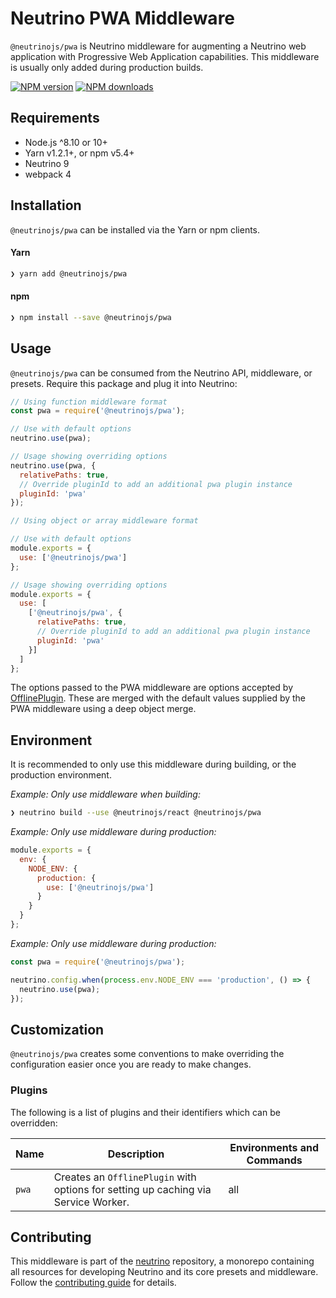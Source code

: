 # Neutrino PWA Middleware

`@neutrinojs/pwa` is Neutrino middleware for augmenting a Neutrino web application with Progressive Web
Application capabilities. This middleware is usually only added during production builds.

[![NPM version][npm-image]][npm-url]
[![NPM downloads][npm-downloads]][npm-url]

## Requirements

- Node.js ^8.10 or 10+
- Yarn v1.2.1+, or npm v5.4+
- Neutrino 9
- webpack 4

## Installation

`@neutrinojs/pwa` can be installed via the Yarn or npm clients.

#### Yarn

```bash
❯ yarn add @neutrinojs/pwa
```

#### npm

```bash
❯ npm install --save @neutrinojs/pwa
```

## Usage

`@neutrinojs/pwa` can be consumed from the Neutrino API, middleware, or presets. Require this package
and plug it into Neutrino:

```js
// Using function middleware format
const pwa = require('@neutrinojs/pwa');

// Use with default options
neutrino.use(pwa);

// Usage showing overriding options
neutrino.use(pwa, {
  relativePaths: true,
  // Override pluginId to add an additional pwa plugin instance
  pluginId: 'pwa'
});
```

```js
// Using object or array middleware format

// Use with default options
module.exports = {
  use: ['@neutrinojs/pwa']
};

// Usage showing overriding options
module.exports = {
  use: [
    ['@neutrinojs/pwa', {
      relativePaths: true,
      // Override pluginId to add an additional pwa plugin instance
      pluginId: 'pwa'
    }]
  ]
};
```

The options passed to the PWA middleware are options accepted by
[OfflinePlugin](https://github.com/NekR/offline-plugin). These are merged with the default values supplied by the PWA
middleware using a deep object merge.

## Environment

It is recommended to only use this middleware during building, or the production environment.

_Example: Only use middleware when building:_

```bash
❯ neutrino build --use @neutrinojs/react @neutrinojs/pwa
```

_Example: Only use middleware during production:_

```js
module.exports = {
  env: {
    NODE_ENV: {
      production: {
        use: ['@neutrinojs/pwa']
      }
    }
  }
};
```

_Example: Only use middleware during production:_

```js
const pwa = require('@neutrinojs/pwa');

neutrino.config.when(process.env.NODE_ENV === 'production', () => {
  neutrino.use(pwa);
});
```

## Customization

`@neutrinojs/pwa` creates some conventions to make overriding the configuration easier once you are ready to
make changes.

### Plugins

The following is a list of plugins and their identifiers which can be overridden:

| Name | Description | Environments and Commands |
| --- | --- | --- |
| `pwa` | Creates an `OfflinePlugin` with options for setting up caching via Service Worker. | all |

## Contributing

This middleware is part of the [neutrino](https://github.com/neutrinojs/neutrino) repository, a monorepo
containing all resources for developing Neutrino and its core presets and middleware. Follow the
[contributing guide](https://neutrinojs.org/contributing/) for details.

[npm-image]: https://img.shields.io/npm/v/@neutrinojs/pwa.svg
[npm-downloads]: https://img.shields.io/npm/dt/@neutrinojs/pwa.svg
[npm-url]: https://www.npmjs.com/package/@neutrinojs/pwa
